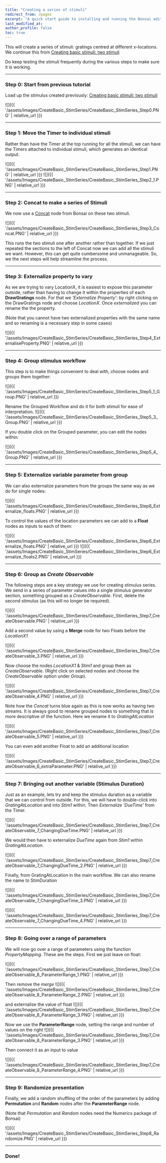 ```yaml
---
title: "Creating a series of stimuli"
redirect_from: /pages
excerpt: "A quick start guide to installing and running the Bonsai editor."
last_modified_at: 
author_profile: false
toc: true
---
```


This will create a series of stimuli: gratings centred at different x-locations. We continue this from [Creating basic stimuli: two stimuli](https://github.com/amansaleem/BonVision/wiki/Creating-Basic-Stimuli)

Do keep testing the stimuli frequently during the various steps to make sure it is working.

***

### Step 0: Start from previous tutorial
Load up the stimulus created previously: [Creating basic stimuli: two stimuli](https://github.com/amansaleem/BonVision/wiki/Creating-Basic-Stimuli)

![]({{ '/assets/Images/CreateBasic_StimSeries/CreateBasic_StimSeries_Step0.PNG' | relative_url }})

***

### Step 1: Move the Timer to individual stimuli
Rather than have the Timer at the top running for all the stimuli, we can have the Timers attached to individual stimuli, which generates an identical output.

![]({{ '/assets/Images/CreateBasic_StimSeries/CreateBasic_StimSeries_Step1.PNG' | relative_url }})
![]({{ '/assets/Images/CreateBasic_StimSeries/CreateBasic_StimSeries_Step2_1.PNG' | relative_url }})

***

### Step 2: Concat to make a series of Stimuli
We now use a [Concat](https://bonsai-rx.org/docs/operators/concat) node from Bonsai on these two stimuli. 

![]({{ '/assets/Images/CreateBasic_StimSeries/CreateBasic_StimSeries_Step3_Concat.PNG' | relative_url }})

This runs the two stimuli one after another rather than together. If we just repeated the sections to the left of Concat now we can add all the stimuli we want. 
However, this can get quite cumbersome and unmanageable. So, we the next steps will help streamline the process.

***

### Step 3: Externalize property to vary
As we are trying to vary LocationX, it is easiest to expose this parameter outside, rather than having to change it within the properties of each **DrawGratings** node. For that we _'Externalize Property'_: by right clicking on the DrawGratings node and choose _LocationX_. Once _externalized_ you can rename the the property.

(Note that you cannot have two externalized properties with the same name and so renaming is a necessary step in some cases)

![]({{ '/assets/Images/CreateBasic_StimSeries/CreateBasic_StimSeries_Step4_ExternaliseProperty.PNG' | relative_url }})

***

### Step 4: Group stimulus workflow
This step is to make things convenient to deal with, choose nodes and groups them together:

![]({{ '/assets/Images/CreateBasic_StimSeries/CreateBasic_StimSeries_Step5_1_Group.PNG' | relative_url }})

Rename the Grouped Workflow and do it for both stimuli for ease of interpretation.
![]({{ '/assets/Images/CreateBasic_StimSeries/CreateBasic_StimSeries_Step5_3_Group.PNG' | relative_url }})

If you double click on the Grouped parameter, you can edit the nodes within:

![]({{ '/assets/Images/CreateBasic_StimSeries/CreateBasic_StimSeries_Step5_4_Group.PNG' | relative_url }})

***

### Step 5: Externalize variable parameter from group
We can also externalize parameters from the groups the same way as we do for single nodes:

![]({{ '/assets/Images/CreateBasic_StimSeries/CreateBasic_StimSeries_Step6_Externalize_floats.PNG' | relative_url }})

To control the values of the location parameters we can add to a **Float** nodes as inputs to each of them:

![]({{ '/assets/Images/CreateBasic_StimSeries/CreateBasic_StimSeries_Step6_Externalize_floats.PNG' | relative_url }})
![]({{ '/assets/Images/CreateBasic_StimSeries/CreateBasic_StimSeries_Step6_Externalize_floats2.PNG' | relative_url }})
***
### Step 6: Group as _Create Observable_
The following steps are a key strategy we use for creating stimulus series. We send in a series of parameter values into a single stimulus generator section, something grouped as a _CreateObservable_. First, delete the second stimulus (as this will no longer be required). 

![]({{ '/assets/Images/CreateBasic_StimSeries/CreateBasic_StimSeries_Step7_CreateObservable.PNG' | relative_url }})

Add a second value by using a **Merge** node for two Floats before the _LocationX1_

![]({{ '/assets/Images/CreateBasic_StimSeries/CreateBasic_StimSeries_Step7_CreateObservable_3.PNG' | relative_url }})

Now choose the nodes _LocationX1_ & _Stim1_ and group them as _CreateObservable_. (Right click on selected nodes and choose the _CreateObservable_ option under _Group_).

![]({{ '/assets/Images/CreateBasic_StimSeries/CreateBasic_StimSeries_Step7_CreateObservable_4.PNG' | relative_url }})

Note how the _Concat_ turns blue again as this is now works as having two streams. It is always good to rename grouped nodes to something that is more descriptive of the function. Here we rename it to _GratingAtLocation_

![]({{ '/assets/Images/CreateBasic_StimSeries/CreateBasic_StimSeries_Step7_CreateObservable_5.PNG' | relative_url }})

You can even add another Float to add an additional location

![]({{ '/assets/Images/CreateBasic_StimSeries/CreateBasic_StimSeries_Step7_CreateObservable_6_extraParameter.PNG' | relative_url }})

***

### Step 7: Bringing out another variable (Stimulus Duration)
Just as an example, lets try and keep the stimulus duration as a variable that we can control from outside. For this, we will have to double-click into _GratingAtLocation_ and into _Stim1_ within. Then _Externalize_ _'DueTime'_ from the Timer.

![]({{ '/assets/Images/CreateBasic_StimSeries/CreateBasic_StimSeries_Step7_CreateObservable_7_ChangingDueTime.PNG' | relative_url }})

We would then have to externalize _DueTime_ again from _Stim1_ within _GratingAtLocation_.

![]({{ '/assets/Images/CreateBasic_StimSeries/CreateBasic_StimSeries_Step7_CreateObservable_7_ChangingDueTime_2.PNG' | relative_url }})

Finally, from GratingAtLocation in the main workflow. We can also rename the name to StimDuration

![]({{ '/assets/Images/CreateBasic_StimSeries/CreateBasic_StimSeries_Step7_CreateObservable_7_ChangingDueTime_3.PNG' | relative_url }})

![]({{ '/assets/Images/CreateBasic_StimSeries/CreateBasic_StimSeries_Step7_CreateObservable_7_ChangingDueTime_4.PNG' | relative_url }})

***

### Step 8: Going over a range of parameters
We will now go over a range of parameters using the function _PropertyMapping_. These are the steps. First we just leave on float:

![]({{ '/assets/Images/CreateBasic_StimSeries/CreateBasic_StimSeries_Step7_CreateObservable_8_ParameterRange_1.PNG' | relative_url }})

Then remove the _merge_
![]({{ '/assets/Images/CreateBasic_StimSeries/CreateBasic_StimSeries_Step7_CreateObservable_8_ParameterRange_2.PNG' | relative_url }})

and externalise the value of float 
![]({{ '/assets/Images/CreateBasic_StimSeries/CreateBasic_StimSeries_Step7_CreateObservable_8_ParameterRange_3.PNG' | relative_url }})

Now we use the **ParameterRange** node, setting the range and number of values on the right
![]({{ '/assets/Images/CreateBasic_StimSeries/CreateBasic_StimSeries_Step7_CreateObservable_8_ParameterRange_3.PNG' | relative_url }})

Then connect it as an input to value

![]({{ '/assets/Images/CreateBasic_StimSeries/CreateBasic_StimSeries_Step7_CreateObservable_8_ParameterRange_4.PNG' | relative_url }})

***

### Step 9: Randomize presentation
Finally, we add a random shuffling of the order of the parameters by adding **Permutation** and **Random** nodes after the **ParameterRange** node. 

(Note that _Permutation_ and _Random_ nodes need the Numerics package of Bonsai)

![]({{ '/assets/Images/CreateBasic_StimSeries/CreateBasic_StimSeries_Step8_Randomize.PNG' | relative_url }})

***

### Done!